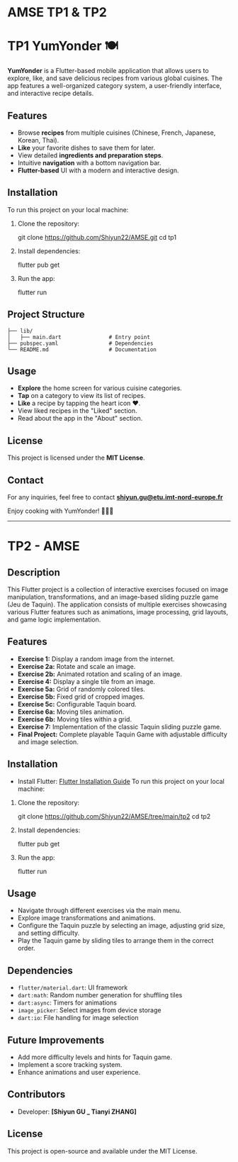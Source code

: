 # AMSE TP1 & TP2

# TP1 YumYonder 🍽️

**YumYonder** is a Flutter-based mobile application that allows users to explore, like, and save delicious recipes from various global cuisines. The app features a well-organized category system, a user-friendly interface, and interactive recipe details.

## Features
- Browse **recipes** from multiple cuisines (Chinese, French, Japanese, Korean, Thai).
- **Like** your favorite dishes to save them for later.
- View detailed **ingredients and preparation steps**.
- Intuitive **navigation** with a bottom navigation bar.
- **Flutter-based** UI with a modern and interactive design.

##  Installation
To run this project on your local machine:

1. Clone the repository:
 
   git clone https://github.com/Shiyun22/AMSE.git
   cd tp1
   
2. Install dependencies:
   
   flutter pub get
  
3. Run the app:

   flutter run


##  Project Structure
```
├── lib/
│   ├── main.dart               # Entry point
├── pubspec.yaml                # Dependencies
└── README.md                   # Documentation
```

## Usage
- **Explore** the home screen for various cuisine categories.
- **Tap** on a category to view its list of recipes.
- **Like** a recipe by tapping the heart icon ❤️.
- View liked recipes in the "Liked" section.
- Read about the app in the "About" section.



## License
This project is licensed under the **MIT License**.

## Contact
For any inquiries, feel free to contact **shiyun.gu@etu.imt-nord-europe.fr** 

Enjoy cooking with YumYonder! 🍜🍲🍛



--------------------------------------------------------------------------------------------------------------------------------------------------------------------------

# TP2 - AMSE

## Description
This Flutter project is a collection of interactive exercises focused on image manipulation, transformations, and an image-based sliding puzzle game (Jeu de Taquin). The application consists of multiple exercises showcasing various Flutter features such as animations, image processing, grid layouts, and game logic implementation.

## Features
- **Exercise 1:** Display a random image from the internet.
- **Exercise 2a:** Rotate and scale an image.
- **Exercise 2b:** Animated rotation and scaling of an image.
- **Exercise 4:** Display a single tile from an image.
- **Exercise 5a:** Grid of randomly colored tiles.
- **Exercise 5b:** Fixed grid of cropped images.
- **Exercise 5c:** Configurable Taquin board.
- **Exercise 6a:** Moving tiles animation.
- **Exercise 6b:** Moving tiles within a grid.
- **Exercise 7:** Implementation of the classic Taquin sliding puzzle game.
- **Final Project:** Complete playable Taquin Game with adjustable difficulty and image selection.

## Installation
- Install Flutter: [Flutter Installation Guide](https://flutter.dev/docs/get-started/install)
To run this project on your local machine:

1. Clone the repository:
 
   git clone https://github.com/Shiyun22/AMSE/tree/main/tp2
   cd tp2
   
2. Install dependencies:
   
   flutter pub get
  
3. Run the app:

   flutter run


## Usage
- Navigate through different exercises via the main menu.
- Explore image transformations and animations.
- Configure the Taquin puzzle by selecting an image, adjusting grid size, and setting difficulty.
- Play the Taquin game by sliding tiles to arrange them in the correct order.



## Dependencies
- `flutter/material.dart`: UI framework
- `dart:math`: Random number generation for shuffling tiles
- `dart:async`: Timers for animations
- `image_picker`: Select images from device storage
- `dart:io`: File handling for image selection

## Future Improvements
- Add more difficulty levels and hints for Taquin game.
- Implement a score tracking system.
- Enhance animations and user experience.

## Contributors
- Developer: **[Shiyun GU _ Tianyi ZHANG]**

## License
This project is open-source and available under the MIT License.

